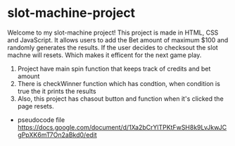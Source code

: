 
# slot-machine-project

Welcome to my slot-machine project! This project is made in HTML, CSS and JavaScript. It allows users to add the Bet amount of maximum $100 and randomly generates the results. If the user decides to checksout the slot machne will resets. Which makes it efficent for the next game play. 
1. Project have main spin function that keeps track of credits and bet amount
2. There is checkWinner function which has condtion, when condition is true the it prints the results
3. Also, this project has chasout button and function when it's clicked the page resets.

- pseudocode file
https://docs.google.com/document/d/1Xa2bCrYlTPKtFwSH8k9LvJkwJCgPpXK6mT7On2aBkd0/edit